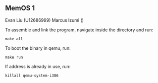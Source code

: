 ## MemOS 1

Evan Liu (U12686999) Marcus Izumi ()

To assemble and link the program, navigate inside the directory and run:

```
make all 
```

To boot the binary in qemu, run:
```
make run
```

If address is already in use, run: 
```
killall qemu-system-i386
```


